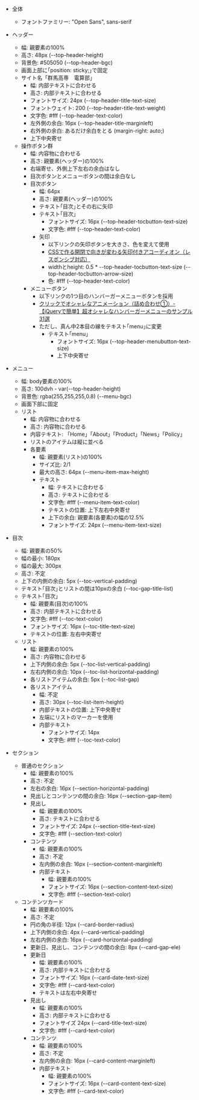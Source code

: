 - 全体
    - フォントファミリー: "Open Sans", sans-serif

- ヘッダー
    - 幅: 親要素の100%
    - 高さ: 48px (--top-header-height)
    - 背景色: #505050 (--top-header-bgc)
    - 画面上部に｢position: sticky;｣で固定
    - サイト名「群馬高専　電算部」
        - 幅: 内部テキストに合わせる
        - 高さ: 内部テキストに合わせる
        - フォントサイズ: 24px (--top-header-title-text-size)
        - フォントウェイト: 200 (--top-header-title-text-weight)
        - 文字色: #fff (--top-header-text-color)
        - 左外側の余白: 16px (--top-header-title-marginleft)
        - 右外側の余白: あるだけ余白をとる (margin-right: auto;)
        - 上下中央寄せ
    - 操作ボタン群
        - 幅: 内容物に合わせる
        - 高さ: 親要素(ヘッダー)の100%
        - 右端寄せ、外側上下左右の余白はなし
        - 目次ボタンとメニューボタンの間は余白なし
        - 目次ボタン
            - 幅: 64px
            - 高さ: 親要素(ヘッダー)の100%
            - テキスト｢目次｣とその右に矢印
            - テキスト｢目次｣
                - フォントサイズ: 16px (--top-header-tocbutton-text-size)
                - 文字色: #fff (--top-header-text-color)
            - 矢印
                - 以下リンクの矢印ボタンを大きさ、色を変えて使用
                - [CSSで作る開閉で向きが変わる矢印付きアコーディオン（レスポンシブ対応）](https://palette33.jp/archives/3115)
                - widthとheight: 0.5 * --top-header-tocbutton-text-size (--top-header-tocbutton-arrow-size)
                - 色: #fff (--top-header-text-color)
        - メニューボタン
            - 以下リンクの1つ目のハンバーガーメニューボタンを採用
            - [クリックでオシャレなアニメーション（詰め合わせ①）- 【jQueryで簡単】超オシャレなハンバーガーメニューのサンプル31選](https://photopizza.design/hamburger_menu_technique/#:~:text=%E3%82%AF%E3%83%AA%E3%83%83%E3%82%AF%E3%81%A7%E3%82%AA%E3%82%B7%E3%83%A3%E3%83%AC%E3%81%AA%E3%82%A2%E3%83%8B%E3%83%A1%E3%83%BC%E3%82%B7%E3%83%A7%E3%83%B3%EF%BC%88%E8%A9%B0%E3%82%81%E5%90%88%E3%82%8F%E3%81%9B%E2%91%A0%EF%BC%89)
            - ただし、真ん中2本目の線をテキスト｢menu｣に変更
                - テキスト｢menu｣
                    - フォントサイズ: 16px (--top-header-menubutton-text-size)
                    - 上下中央寄せ

- メニュー
    - 幅: body要素の100%
    - 高さ: 100dvh - var(--top-header-height)
    - 背景色: rgba(255,255,255,0.8) (--menu-bgc)
    - 画面下部に固定
    - リスト
        - 幅: 内容物に合わせる
        - 高さ: 内容物に合わせる
        - 内容テキスト: 「Home」「About」「Product」「News」「Policy」
        - リストのアイテムは縦に並べる
        - 各要素
            - 幅: 親要素(リスト)の100%
            - サイズ比: 2/1
            - 最大の高さ: 64px (--menu-item-max-height)
            - テキスト
                - 幅: テキストに合わせる
                - 高さ: テキストに合わせる
                - 文字色: #fff (--menu-item-text-color)
                - テキストの位置: 上下左右中央寄せ
                - 上下の余白: 親要素(各要素)の幅の12.5%
                - フォントサイズ: 24px (--menu-item-text-size)

- 目次
    - 幅: 親要素の50%
    - 幅の最小: 180px
    - 幅の最大: 300px
    - 高さ: 不定
    - 上下の内側の余白: 5px (--toc-vertical-padding)
    - テキスト｢目次｣とリストの間は10pxの余白 (--toc-gap-title-list)
    - テキスト｢目次｣
        - 幅: 親要素(目次)の100%
        - 高さ: 内部テキストに合わせる
        - 文字色: #fff (--toc-text-color)
        - フォントサイズ: 16px (--toc-title-text-size)
        - テキストの位置: 左右中央寄せ
    - リスト
        - 幅: 親要素の100%
        - 高さ: 内容物に合わせる
        - 上下内側の余白: 5px (--toc-list-vertical-padding)
        - 左右内側の余白: 10px (--toc-list-horizontal-padding)
        - 各リストアイテムの余白: 5px (--toc-list-gap)
        - 各リストアイテム
            - 幅: 不定
            - 高さ: 30px (--toc-list-item-height)
            - 内部テキストの位置: 上下中央寄せ
            - 左端にリストのマーカーを使用
            - 内部テキスト
                - フォントサイズ: 14px
                - 文字色: #fff (--toc-text-color)

- セクション
    - 普通のセクション
        - 幅: 親要素の100%
        - 高さ: 不定
        - 左右の余白: 16px (--section-horizontal-padding)
        - 見出しとコンテンツの間の余白: 16px (--section-gap-item)
        - 見出し
            - 幅: 親要素の100%
            - 高さ: テキストに合わせる
            - フォントサイズ: 24px (--section-title-text-size)
            - 文字色: #fff (--section-text-color)
        - コンテンツ
            - 幅: 親要素の100%
            - 高さ: 不定
            - 左内側の余白: 16px (--section-content-marginleft)
            - 内部テキスト
                - 幅: 親要素の100%
                - フォントサイズ: 16px (--section-content-text-size)
                - 文字色: #fff (--section-text-color)
    - コンテンツカード
        - 幅: 親要素の100%
        - 高さ: 不定
        - 円の角の半径: 12px (--card-border-radius)
        - 上下内側の余白: 4px (--card-vertical-padding)
        - 左右内側の余白: 16px (--card-horizontal-padding)
        - 更新日、見出し、コンテンツの間の余白: 8px (--card-gap-ele)
        - 更新日
            - 幅: 親要素の100%
            - 高さ: 内部テキストに合わせる
            - フォントサイズ: 16px (--card-date-text-size)
            - 文字色: #fff (--card-text-color)
            - テキストは左右中央寄せ
        - 見出し
            - 幅: 親要素の100%
            - 高さ: 内部テキストに合わせる
            - フォントサイズ 24px (--card-title-text-size)
            - 文字色: #fff (--card-text-color)
        - コンテンツ
            - 幅: 親要素の100%
            - 高さ: 不定
            - 左内側の余白: 16px (--card-content-marginleft)
            - 内部テキスト
                - 幅: 親要素の100%
                - フォントサイズ: 16px (--card-content-text-size)
                - 文字色: #fff (--card-text-color)


